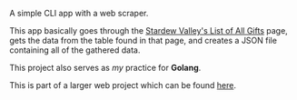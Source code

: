 A simple CLI app with a web scraper. 

This app basically goes through the [Stardew Valley's List of All Gifts](https://stardewvalleywiki.com/List_of_All_Gifts) page, gets the data from the table found in that page, and creates a JSON file containing all of the gathered data.

This project also serves as *my* practice for **Golang**. 

This is part of a larger web project which can be found [here](https://github.com/janellamarie/stardew-gift-finder-web).
